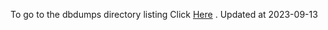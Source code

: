 To go to the dbdumps directory listing Click [Here](https://ipfs.io/ipfs/bafkreibvptitpg6lhvcv4bbkrxwio7pxhbddkj5shvygrnjvhcpo3zdq6y) . Updated at 2023-09-13
